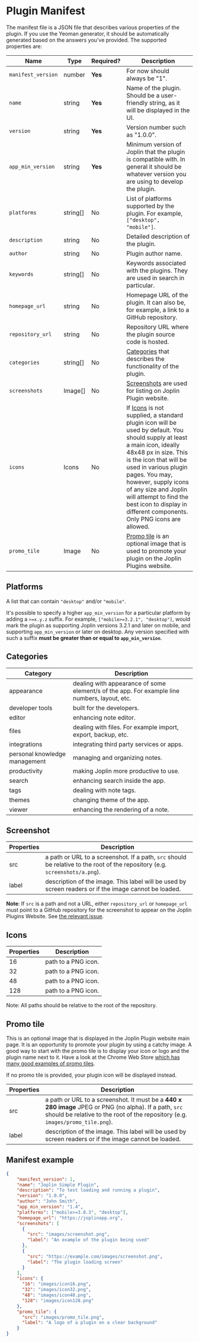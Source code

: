 # Plugin Manifest

The manifest file is a JSON file that describes various properties of the plugin. If you use the Yeoman generator, it should be automatically generated based on the answers you've provided. The supported properties are:

Name | Type | Required? | Description
--- | --- | --- | ---
`manifest_version` | number | **Yes** | For now should always be "1".
`name` | string | **Yes** | Name of the plugin. Should be a user-friendly string, as it will be displayed in the UI.
`version` | string | **Yes** | Version number such as "1.0.0".
`app_min_version` | string | **Yes** | Minimum version of Joplin that the plugin is compatible with. In general it should be whatever version you are using to develop the plugin.
`platforms` | string[] | No | List of platforms supported by the plugin. For example, `["desktop", "mobile"]`.
`description` | string | No | Detailed description of the plugin.
`author` | string | No | Plugin author name.
`keywords` | string[] | No | Keywords associated with the plugins. They are used in search in particular.
`homepage_url` | string | No | Homepage URL of the plugin. It can also be, for example, a link to a GitHub repository.
`repository_url` | string | No | Repository URL where the plugin source code is hosted.
`categories` | string[] | No | [Categories](#categories) that describes the functionality of the plugin. 
`screenshots` | Image[] | No  | [Screenshots](#Screenshot) are used for listing on Joplin Plugin website.
`icons` | Icons | No | If [Icons](#Icons) is not supplied, a standard plugin icon will be used by default. You should supply at least a main icon, ideally 48x48 px in size. This is the icon that will be used in various plugin pages. You may, however, supply icons of any size and Joplin will attempt to find the best icon to display in different components. Only PNG icons are allowed.
`promo_tile` | Image | No | [Promo tile](#promo-tile) is an optional image that is used to promote your plugin on the Joplin Plugins website.

## Platforms

A list that can contain `"desktop"` and/or `"mobile"`.

It's possible to specify a higher `app_min_version` for a particular platform by adding a `>=x.y.z` suffix. For example, `["mobile>=3.2.1", "desktop"]`, would mark the plugin as supporting Joplin versions 3.2.1 and later on mobile, and supporting `app_min_version` or later on desktop. Any version specified with such a suffix **must be greater than or equal to `app_min_version`**.

## Categories

| Category | Description |
| --- | --- |
| appearance | dealing with appearance of some element/s of the app. For example line numbers, layout, etc. |
| developer tools |  built for the developers. |
| editor |  enhancing note editor. |
| files |  dealing with files. For example import, export, backup, etc. |
| integrations | integrating third party services or apps. |
| personal knowledge management | managing and organizing notes. |
| productivity | making Joplin more productive to use. |
| search |  enhancing search inside the app. |
| tags | dealing with note tags. |
| themes |  changing theme of the app. |
| viewer | enhancing the rendering of a note. |

## Screenshot

| Properties | Description |
| --- | --- |
| src | a path or URL to a screenshot. If a path, `src` should be relative to the root of the repository (e.g. `screenshots/a.png`). |
| label | description of the image. This label will be used by screen readers or if the image cannot be loaded. |

**Note**: If `src` is a path and not a URL, either `repository_url` or `homepage_url` must point to a GitHub repository for the screenshot to appear on the Joplin Plugins Website. See [the relevant issue](https://github.com/joplin/website-plugin-discovery/issues/35).

## Icons

| Properties | Description |
| --- | --- |
| 16 | path to a PNG icon. |
| 32 | path to a PNG icon. |
| 48 | path to a PNG icon. |
| 128 | path to a PNG icon. |

Note: All paths should be relative to the root of the repository.

## Promo tile

This is an optional image that is displayed in the Joplin Plugin website main page. It is an opportunity to promote your plugin by using a catchy image. A good way to start with the promo tile is to display your icon or logo and the plugin name next to it. Have a look at the Chrome Web Store [which has many good examples of promo tiles](https://chromewebstore.google.com/category/extensions/lifestyle/social).

If no promo tile is provided, your plugin icon will be displayed instead.

| Properties | Description |
| --- | --- |
| src | a path or URL to a screenshot. It must be a **440 x 280 image** JPEG or PNG (no alpha). If a path, `src` should be relative to the root of the repository (e.g. `images/promo_tile.png`). |
| label | description of the image. This label will be used by screen readers or if the image cannot be loaded. |

## Manifest example

```json
{
    "manifest_version": 1,
    "name": "Joplin Simple Plugin",
    "description": "To test loading and running a plugin",
    "version": "1.0.0",
    "author": "John Smith",
    "app_min_version": "1.4",
    "platforms": ["mobile>=3.0.3", "desktop"],
    "homepage_url": "https://joplinapp.org",
    "screenshots": [
      {
        "src": "images/screenshot.png",
        "label": "An example of the plugin being used"
      },
      {
        "src": "https://example.com/images/screenshot.png",
        "label": "The plugin loading screen"
      }
    ],
    "icons": {
      "16": "images/icon16.png",
      "32": "images/icon32.png",
      "48": "images/icon48.png",
      "128": "images/icon128.png"
    },
    "promo_tile": {
      "src": "images/promo_tile.png",
      "label": "A logo of a plugin on a clear background"
    }
}
```

